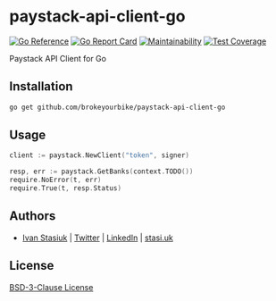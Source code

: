 # paystack-api-client-go

[![Go Reference](https://pkg.go.dev/badge/github.com/brokeyourbike/paystack-api-client-go.svg)](https://pkg.go.dev/github.com/brokeyourbike/paystack-api-client-go)
[![Go Report Card](https://goreportcard.com/badge/github.com/brokeyourbike/paystack-api-client-go)](https://goreportcard.com/report/github.com/brokeyourbike/paystack-api-client-go)
[![Maintainability](https://api.codeclimate.com/v1/badges/5769f0a6612892affe82/maintainability)](https://codeclimate.com/github/brokeyourbike/paystack-api-client-go/maintainability)
[![Test Coverage](https://api.codeclimate.com/v1/badges/5769f0a6612892affe82/test_coverage)](https://codeclimate.com/github/brokeyourbike/paystack-api-client-go/test_coverage)

Paystack API Client for Go

## Installation

```bash
go get github.com/brokeyourbike/paystack-api-client-go
```

## Usage

```go
client := paystack.NewClient("token", signer)

resp, err := paystack.GetBanks(context.TODO())
require.NoError(t, err)
require.True(t, resp.Status)
```

## Authors
- [Ivan Stasiuk](https://github.com/brokeyourbike) | [Twitter](https://twitter.com/brokeyourbike) | [LinkedIn](https://www.linkedin.com/in/brokeyourbike) | [stasi.uk](https://stasi.uk)

## License
[BSD-3-Clause License](https://github.com/brokeyourbike/paystack-api-client-go/blob/main/LICENSE)
